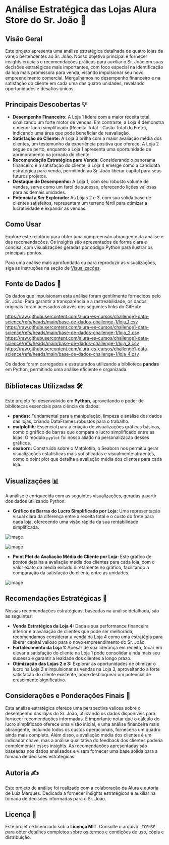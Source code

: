 # Análise Estratégica das Lojas Alura Store do Sr. João 🚀

## Visão Geral

Este projeto apresenta uma análise estratégica detalhada de quatro lojas de varejo pertencentes ao Sr. João. Nosso objetivo principal é fornecer insights cruciais e recomendações práticas para auxiliar o Sr. João em suas decisões estratégicas mais importantes, com foco especial na identificação da loja mais promissora para venda, visando impulsionar seu novo empreendimento comercial. Mergulhamos no desempenho financeiro e na satisfação do cliente em cada uma das quatro unidades, revelando oportunidades e desafios únicos.

## Principais Descobertas 💡

* **Desempenho Financeiro:** A Loja 1 lidera com a maior receita total, sinalizando um forte motor de vendas. Em contraste, a Loja 4 demonstra o menor lucro simplificado (Receita Total - Custo Total do Frete), indicando uma área que pode beneficiar de reavaliação.
* **Satisfação do Cliente:** A Loja 3 brilha com a maior avaliação média dos clientes, um testemunho da experiência positiva que oferece. A Loja 2 segue de perto, enquanto a Loja 1 apresenta uma oportunidade de aprimoramento na jornada do cliente.
* **Recomendação Estratégica para Venda:** Considerando o panorama financeiro e a satisfação do cliente, a Loja 4 emerge como a candidata estratégica para venda, permitindo ao Sr. João liberar capital para seus futuros projetos.
* **Destaque de Desempenho:** A Loja 1, com seu robusto volume de vendas, serve como um farol de sucesso, oferecendo lições valiosas para as demais unidades.
* **Potencial a Ser Explorado:** As Lojas 2 e 3, com sua sólida base de clientes satisfeitos, representam um terreno fértil para otimizar a lucratividade e expandir as vendas.

## Como Usar

Explore este relatório para obter uma compreensão abrangente da análise e das recomendações. Os insights são apresentados de forma clara e concisa, com visualizações geradas por código Python para ilustrar os principais pontos.

Para uma análise mais aprofundada ou para reproduzir as visualizações, siga as instruções na seção de [Visualizações](#visualizações).

## Fonte de Dados 🔗

Os dados que impulsionam esta análise foram gentilmente fornecidos pelo Sr. João. Para garantir a transparência e a rastreabilidade, os dados originais foram acessados através dos seguintes links do GitHub:

https://raw.githubusercontent.com/alura-es-cursos/challenge1-data-science/refs/heads/main/base-de-dados-challenge-1/loja_1.csv
https://raw.githubusercontent.com/alura-es-cursos/challenge1-data-science/refs/heads/main/base-de-dados-challenge-1/loja_2.csv
https://raw.githubusercontent.com/alura-es-cursos/challenge1-data-science/refs/heads/main/base-de-dados-challenge-1/loja_3.csv
https://raw.githubusercontent.com/alura-es-cursos/challenge1-data-science/refs/heads/main/base-de-dados-challenge-1/loja_4.csv


Os dados foram carregados e estruturados utilizando a biblioteca **pandas** em Python, permitindo uma análise eficiente e organizada.

## Bibliotecas Utilizadas 🛠️

Este projeto foi desenvolvido em **Python**, aproveitando o poder de bibliotecas essenciais para ciência de dados:

* **pandas:** Fundamental para a manipulação, limpeza e análise dos dados das lojas, criando DataFrames robustos para o trabalho.
* **matplotlib:** Essencial para a criação de visualizações gráficas básicas, como o gráfico de barras que compara o lucro simplificado entre as lojas. O módulo `pyplot` foi nosso aliado na personalização desses gráficos.
* **seaborn:** Construído sobre o Matplotlib, o Seaborn nos permitiu gerar visualizações estatísticas mais sofisticadas e visualmente atraentes, como o point plot que detalha a avaliação média dos clientes para cada loja.

## Visualizações 📊

A análise é enriquecida com as seguintes visualizações, geradas a partir dos dados utilizando Python:

* **Gráfico de Barras do Lucro Simplificado por Loja:** Uma representação visual clara da diferença entre a receita total e o custo do frete para cada loja, oferecendo uma visão rápida da sua rentabilidade simplificada.

![image](https://github.com/user-attachments/assets/bc45e85b-3728-4cd1-aab4-e3483f1c0a19)

![image](https://github.com/user-attachments/assets/e62e2c43-740e-4168-9804-e0598a73215d)


* **Point Plot da Avaliação Média do Cliente por Loja:** Este gráfico de pontos detalha a avaliação média dos clientes para cada loja, com o valor exato da média exibido diretamente no gráfico, facilitando a comparação da satisfação do cliente entre as unidades.

![image](https://github.com/user-attachments/assets/4fd3fc9b-b1f3-4281-aa37-2321e065f07f)


## Recomendações Estratégicas 🎯

Nossas recomendações estratégicas, baseadas na análise detalhada, são as seguintes:

* **Venda Estratégica da Loja 4:** Dada a sua performance financeira inferior e a avaliação de clientes que pode ser melhorada, recomendamos considerar a venda da Loja 4 como uma estratégia para liberar capital valioso para o novo empreendimento do Sr. João.
* **Fortalecimento da Loja 1:** Apesar de sua liderança em receita, focar em elevar a satisfação do cliente na Loja 1 pode consolidar ainda mais seu sucesso e garantir a lealdade dos clientes a longo prazo.
* **Otimização das Lojas 2 e 3:** Explorar as oportunidades de otimizar o lucro na Loja 2 e impulsionar as vendas na Loja 3, aproveitando a forte satisfação do cliente existente, pode desbloquear um potencial de crescimento significativo.

## Considerações e Ponderações Finais 🤔

Esta análise estratégica oferece uma perspectiva valiosa sobre o desempenho das lojas do Sr. João, utilizando os dados disponíveis para fornecer recomendações informadas. É importante notar que o cálculo do lucro simplificado oferece uma visão inicial, e uma análise financeira mais abrangente, incluindo todos os custos operacionais, forneceria um quadro ainda mais completo. Além disso, a avaliação média dos clientes é um indicador chave, mas a análise qualitativa do feedback dos clientes poderia complementar esses insights. As recomendações apresentadas são baseadas nos dados analisados e visam fornecer uma base sólida para a tomada de decisões estratégicas.

## Autoria ✍️

Este projeto de análise foi realizado com a colaboração da Alura e autoria de Luiz Marques. Dedicada a fornecer insights estratégicos e auxiliar na tomada de decisões informadas para o Sr. João.

## Licença 📄

Este projeto é licenciado sob a **Licença MIT**. Consulte o arquivo `LICENSE` para obter detalhes completos sobre os termos e condições de uso, cópia e distribuição.
